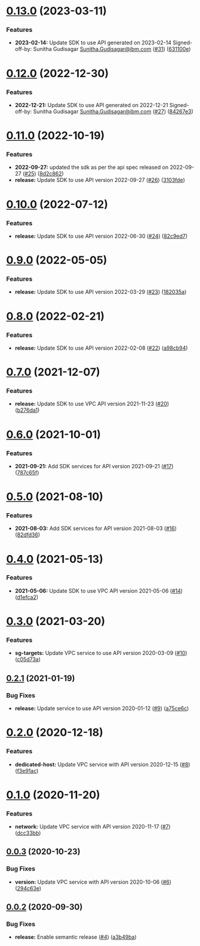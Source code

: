 # [0.13.0](https://github.com/IBM/vpc-node-sdk/compare/v0.12.0...v0.13.0) (2023-03-11)


### Features

* **2023-02-14:** Update SDK to use API generated on 2023-02-14 Signed-off-by: Sunitha Gudisagar <Sunitha.Gudisagar@ibm.com> ([#31](https://github.com/IBM/vpc-node-sdk/issues/31)) ([631100e](https://github.com/IBM/vpc-node-sdk/commit/631100ebf4fb61f289f029527ae14aa1f4c382b9))

# [0.12.0](https://github.com/IBM/vpc-node-sdk/compare/v0.11.0...v0.12.0) (2022-12-30)


### Features

* **2022-12-21:** Update SDK to use API generated on 2022-12-21 Signed-off-by: Sunitha Gudisagar Sunitha.Gudisagar@ibm.com ([#27](https://github.com/IBM/vpc-node-sdk/issues/27)) ([84267e3](https://github.com/IBM/vpc-node-sdk/commit/84267e37e28de15de76733c1f76668f6b56c1da7))

# [0.11.0](https://github.com/IBM/vpc-node-sdk/compare/v0.10.0...v0.11.0) (2022-10-19)


### Features

* **2022-09-27:** updated the sdk as per the api spec released on 2022-09-27 ([#25](https://github.com/IBM/vpc-node-sdk/issues/25)) ([8d2c862](https://github.com/IBM/vpc-node-sdk/commit/8d2c862f289741466994c90d3122ddead4182c23))
* **release:** Update SDK to use API version 2022-09-27 ([#26](https://github.com/IBM/vpc-node-sdk/issues/26)) ([3103fde](https://github.com/IBM/vpc-node-sdk/commit/3103fdec6baf8e7327c9079bab4cb79200265387))

# [0.10.0](https://github.com/IBM/vpc-node-sdk/compare/v0.9.0...v0.10.0) (2022-07-12)


### Features

* **release:** Update SDK to use API version 2022-06-30 ([#24](https://github.com/IBM/vpc-node-sdk/issues/24)) ([82c9ed7](https://github.com/IBM/vpc-node-sdk/commit/82c9ed700db8f9987d30ba1528a1770b28506af9))

# [0.9.0](https://github.com/IBM/vpc-node-sdk/compare/v0.8.0...v0.9.0) (2022-05-05)


### Features

* **release:** Update SDK to use API version 2022-03-29 ([#23](https://github.com/IBM/vpc-node-sdk/issues/23)) ([182035a](https://github.com/IBM/vpc-node-sdk/commit/182035a2c0dc0773ce7f9b600d0043d13d54cda9))

# [0.8.0](https://github.com/IBM/vpc-node-sdk/compare/v0.7.0...v0.8.0) (2022-02-21)


### Features

* **release:** Update SDK to use API version 2022-02-08 ([#22](https://github.com/IBM/vpc-node-sdk/issues/22)) ([a98cb94](https://github.com/IBM/vpc-node-sdk/commit/a98cb94a3a1f0ed8d7ee44d2602a1e57be57235a))

# [0.7.0](https://github.com/IBM/vpc-node-sdk/compare/v0.6.0...v0.7.0) (2021-12-07)


### Features

* **release:** Update SDK to use VPC API version 2021-11-23 ([#20](https://github.com/IBM/vpc-node-sdk/issues/20)) ([b276da1](https://github.com/IBM/vpc-node-sdk/commit/b276da115ac481a481a39e879e117883f199e0eb))

# [0.6.0](https://github.com/IBM/vpc-node-sdk/compare/v0.5.0...v0.6.0) (2021-10-01)


### Features

* **2021-09-21:** Add SDK services for API version 2021-09-21 ([#17](https://github.com/IBM/vpc-node-sdk/issues/17)) ([787c65f](https://github.com/IBM/vpc-node-sdk/commit/787c65fc838285738557a2fa15acbaa194b1c021))

# [0.5.0](https://github.com/IBM/vpc-node-sdk/compare/v0.4.0...v0.5.0) (2021-08-10)


### Features

* **2021-08-03:** Add SDK services for API version 2021-08-03 ([#16](https://github.com/IBM/vpc-node-sdk/issues/16)) ([82dfd36](https://github.com/IBM/vpc-node-sdk/commit/82dfd366498a6cbe1f9b9d7fd665afcbcea8484f))

# [0.4.0](https://github.com/IBM/vpc-node-sdk/compare/v0.3.0...v0.4.0) (2021-05-13)


### Features

* **2021-05-06:** Update SDK to use VPC API version 2021-05-06 ([#14](https://github.com/IBM/vpc-node-sdk/issues/14)) ([d1efca2](https://github.com/IBM/vpc-node-sdk/commit/d1efca24d56f8a498ea1345e230ecb45685f4326))

# [0.3.0](https://github.com/IBM/vpc-node-sdk/compare/v0.2.1...v0.3.0) (2021-03-20)


### Features

* **sg-targets:** Update VPC service to use API version 2020-03-09 ([#10](https://github.com/IBM/vpc-node-sdk/issues/10)) ([c05d73a](https://github.com/IBM/vpc-node-sdk/commit/c05d73acb6d715123b708edd7218123532345240))

## [0.2.1](https://github.com/IBM/vpc-node-sdk/compare/v0.2.0...v0.2.1) (2021-01-19)


### Bug Fixes

* **release:** Update service to use API version 2020-01-12 ([#9](https://github.com/IBM/vpc-node-sdk/issues/9)) ([a75ce6c](https://github.com/IBM/vpc-node-sdk/commit/a75ce6c797077134d7413dd9b76d0c1ba9f545a3))

# [0.2.0](https://github.com/IBM/vpc-node-sdk/compare/v0.1.0...v0.2.0) (2020-12-18)


### Features

* **dedicated-host:** Update VPC service with API version 2020-12-15 ([#8](https://github.com/IBM/vpc-node-sdk/issues/8)) ([f3e91ac](https://github.com/IBM/vpc-node-sdk/commit/f3e91ac1c7af0fb5329e3a660423a204fd884d08))

# [0.1.0](https://github.com/IBM/vpc-node-sdk/compare/v0.0.3...v0.1.0) (2020-11-20)


### Features

* **network:** Update VPC service with API version 2020-11-17 ([#7](https://github.com/IBM/vpc-node-sdk/issues/7)) ([dcc33bb](https://github.com/IBM/vpc-node-sdk/commit/dcc33bb035e5416312600b2f65167039a737dc76))

## [0.0.3](https://github.com/IBM/vpc-node-sdk/compare/v0.0.2...v0.0.3) (2020-10-23)


### Bug Fixes

* **version:** Update VPC service with API version 2020-10-06 ([#6](https://github.com/IBM/vpc-node-sdk/issues/6)) ([294c63e](https://github.com/IBM/vpc-node-sdk/commit/294c63ea3a59f4f833e3e79c89dc66168e1b7f77))

## [0.0.2](https://github.com/IBM/vpc-node-sdk/compare/v0.0.1...v0.0.2) (2020-09-30)


### Bug Fixes

* **release:** Enable semantic release ([#4](https://github.com/IBM/vpc-node-sdk/issues/4)) ([a3b49ba](https://github.com/IBM/vpc-node-sdk/commit/a3b49badbe9a1a164e56fe93afc90432be949ebd))
